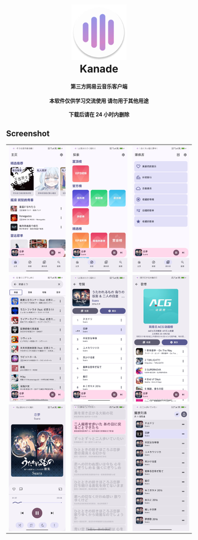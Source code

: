 <h1 align="center">
  <br>
  <img src="icon/icon.webp" width="150"/>
  <br>
  Kanade
  <br>
</h1>
<h4 align="center">第三方网易云音乐客户端</h4>
<p align="center">
    <h4 align="center">本软件仅供学习交流使用  请勿用于其他用途<br /><br />下载后请在 24 小时内删除
</h4>
</p>


## Screenshot

<table>
  <tr>
    <td><img src="screenshot/Screenshot_1.jpg" width="200" /></td>
    <td><img src="screenshot/Screenshot_2.jpg" width="200" /></td>
    <td><img src="screenshot/Screenshot_3.jpg" width="200" /></td>
  </tr>
  <tr>
    <td><img src="screenshot/Screenshot_4.jpg" width="200" /></td>
    <td><img src="screenshot/Screenshot_5.jpg" width="200" /></td>
    <td><img src="screenshot/Screenshot_6.jpg" width="200" /></td>
  </tr>
  <tr>
    <td><img src="screenshot/Screenshot_7.jpg" width="200" /></td>
    <td><img src="screenshot/Screenshot_8.jpg" width="200" /></td>
    <td><img src="screenshot/Screenshot_9.jpg" width="200" /></td>
  </tr>
</table>